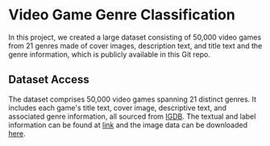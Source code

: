 # Video Game Genre Classification

In this project, we created a large dataset consisting of 50,000 video games from 21 genres made of cover images,
description text, and title text and the genre information, which is publicly available in this Git repo.

## Dataset Access
The dataset comprises 50,000 video games spanning 21 distinct genres. It includes each game's title text, cover image, descriptive text, and associated genre information, all sourced from [IGDB](http://igdb.com). The textual and label information can be found at [link](https://github.com/yuhangjiang22/video-game-genre-classificaion/blob/main/Dataset.csv) and the image data can be downloaded [here](https://drive.google.com/file/d/1IQTUygonZ4aTPTXrtAGFm1UFFQFPF2Tf/view?usp=sharing).
